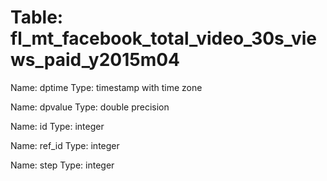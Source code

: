 Table: fl_mt_facebook_total_video_30s_views_paid_y2015m04
=========================================================

Name: dptime
Type: timestamp with time zone

Name: dpvalue
Type: double precision

Name: id
Type: integer

Name: ref_id
Type: integer

Name: step
Type: integer

